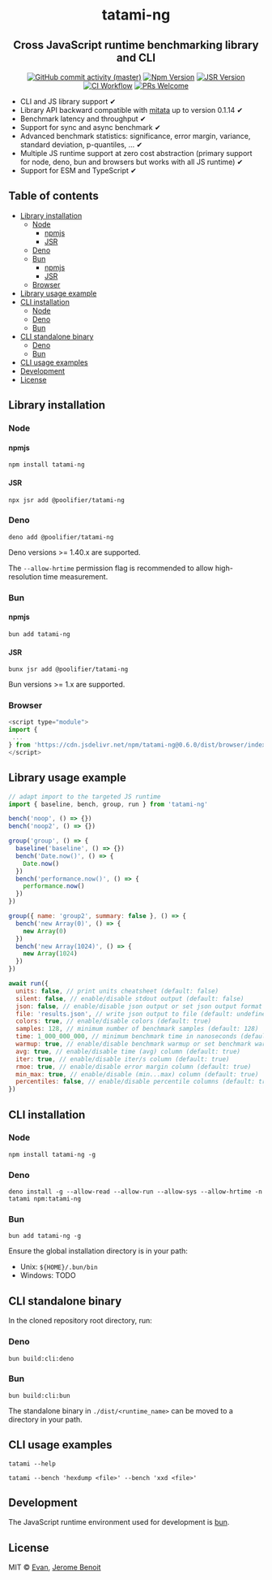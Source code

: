 <h1 align=center>tatami-ng</h1>

<h2 align=center>Cross JavaScript runtime benchmarking library and CLI</h2>

<div align="center">

[![GitHub commit activity (master)](https://img.shields.io/github/commit-activity/m/poolifier/tatami-ng/master?color=brightgreen&logo=github)](https://github.com/poolifier/tatami-ng/graphs/commit-activity)
[![Npm Version](https://badgen.net/npm/v/tatami-ng?icon=npm)](https://www.npmjs.com/package/tatami-ng)
[![JSR Version](https://jsr.io/badges/@poolifier/tatami-ng)](https://jsr.io/@poolifier/tatami-ng)
[![CI Workflow](https://github.com/poolifier/tatami-ng/actions/workflows/ci.yml/badge.svg)](https://github.com/poolifier/tatami-ng/actions/workflows/ci.yml)
[![PRs Welcome](https://badgen.net/static/PRs/welcome/green)](https://makeapullrequest.com)

</div>

- CLI and JS library support ✔
- Library API backward compatible with [mitata](https://github.com/evanwashere/mitata) up to version 0.1.14 ✔
- Benchmark latency and throughput ✔
- Support for sync and async benchmark ✔
- Advanced benchmark statistics: significance, error margin, variance, standard deviation, p-quantiles, ... ✔
- Multiple JS runtime support at zero cost abstraction (primary support for node, deno, bun and browsers but works with all JS runtime) ✔
- Support for ESM and TypeScript ✔

## Table of contents

- [Library installation](#library-installation)
  - [Node](#node)
    - [npmjs](#npmjs)
    - [JSR](#jsr)
  - [Deno](#deno)
  - [Bun](#bun)
    - [npmjs](#npmjs-1)
    - [JSR](#jsr-1)
  - [Browser](#browser)
- [Library usage example](#library-usage-example)
- [CLI installation](#cli-installation)
  - [Node](#node-1)
  - [Deno](#deno-1)
  - [Bun](#bun-1)
- [CLI standalone binary](#cli-standalone-binary)
  - [Deno](#deno-2)
  - [Bun](#bun-2)
- [CLI usage examples](#cli-usage-examples)
- [Development](#development)
- [License](#license)

## Library installation

### Node

#### npmjs

```shell
npm install tatami-ng
```

#### JSR

```shell
npx jsr add @poolifier/tatami-ng
```

### Deno

```shell
deno add @poolifier/tatami-ng
```

Deno versions >= 1.40.x are supported.

The `--allow-hrtime` permission flag is recommended to allow high-resolution time measurement.

### Bun

#### npmjs

```shell
bun add tatami-ng
```

#### JSR

```shell
bunx jsr add @poolifier/tatami-ng
```

Bun versions >= 1.x are supported.

### Browser

<!-- x-release-please-start-version -->

```js
<script type="module">
import {
 ...
} from 'https://cdn.jsdelivr.net/npm/tatami-ng@0.6.0/dist/browser/index.js'
</script>
```

<!-- x-release-please-end -->

## Library usage example

```js
// adapt import to the targeted JS runtime
import { baseline, bench, group, run } from 'tatami-ng'

bench('noop', () => {})
bench('noop2', () => {})

group('group', () => {
  baseline('baseline', () => {})
  bench('Date.now()', () => {
    Date.now()
  })
  bench('performance.now()', () => {
    performance.now()
  })
})

group({ name: 'group2', summary: false }, () => {
  bench('new Array(0)', () => {
    new Array(0)
  })
  bench('new Array(1024)', () => {
    new Array(1024)
  })
})

await run({
  units: false, // print units cheatsheet (default: false)
  silent: false, // enable/disable stdout output (default: false)
  json: false, // enable/disable json output or set json output format (default: false)
  file: 'results.json', // write json output to file (default: undefined)
  colors: true, // enable/disable colors (default: true)
  samples: 128, // minimum number of benchmark samples (default: 128)
  time: 1_000_000_000, // minimum benchmark time in nanoseconds (default: 1_000_000_000)
  warmup: true, // enable/disable benchmark warmup or set benchmark warmup run(s) (default: true)
  avg: true, // enable/disable time (avg) column (default: true)
  iter: true, // enable/disable iter/s column (default: true)
  rmoe: true, // enable/disable error margin column (default: true)
  min_max: true, // enable/disable (min...max) column (default: true)
  percentiles: false, // enable/disable percentile columns (default: true)
})
```

## CLI installation

### Node

```shell
npm install tatami-ng -g
```

### Deno

```shell
deno install -g --allow-read --allow-run --allow-sys --allow-hrtime -n tatami npm:tatami-ng
```

### Bun

```shell
bun add tatami-ng -g
```

Ensure the global installation directory is in your path:

- Unix: `${HOME}/.bun/bin`
- Windows: TODO

## CLI standalone binary

In the cloned repository root directory, run:

### Deno

```shell
bun build:cli:deno
```

### Bun

```shell
bun build:cli:bun
```

The standalone binary in `./dist/<runtime_name>` can be moved to a directory in your path.

## CLI usage examples

```shell
tatami --help
```

```shell
tatami --bench 'hexdump <file>' --bench 'xxd <file>'
```

## Development

The JavaScript runtime environment used for development is [bun](https://bun.sh/).

## License

MIT © [Evan](https://github.com/evanwashere), [Jerome Benoit](https://github.com/jerome-benoit)
